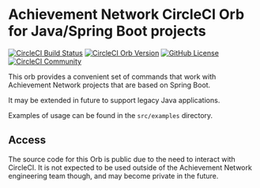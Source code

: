 # Achievement Network CircleCI Orb for Java/Spring Boot projects

[![CircleCI Build Status](https://circleci.com/gh/AchievementNetwork/java-orb.svg?style=shield "CircleCI Build Status")](https://circleci.com/gh/AchievementNetwork/java-orb) [![CircleCI Orb Version](https://badges.circleci.com/orbs/achievementnetwork/java-orb.svg)](https://circleci.com/orbs/registry/orb/achievementnetwork/java-orb) [![GitHub License](https://img.shields.io/badge/license-MIT-lightgrey.svg)](https://raw.githubusercontent.com/AchievementNetwork/java-orb/master/LICENSE) [![CircleCI Community](https://img.shields.io/badge/community-CircleCI%20Discuss-343434.svg)](https://discuss.circleci.com/c/ecosystem/orbs)


This orb provides a convenient set of commands that work with Achievement Network
projects that are based on Spring Boot.

It may be extended in future to support legacy Java applications.

Examples of usage can be found in the `src/examples` directory.

## Access

The source code for this Orb is public due to the need to interact
with CircleCI.  It is not expected to be used outside of the
Achievement Network engineering team though, and may become private
in the future.
